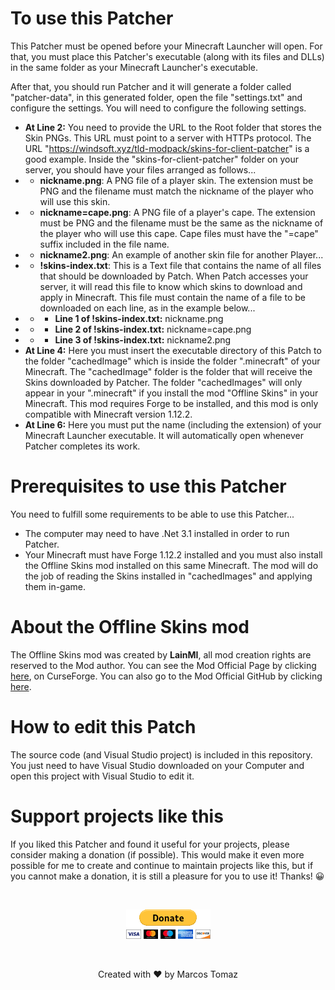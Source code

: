# To use this Patcher

This Patcher must be opened before your Minecraft Launcher will open. For that, you must place this Patcher's executable (along with its files and DLLs) in the same folder as your Minecraft Launcher's executable.

After that, you should run Patcher and it will generate a folder called "patcher-data", in this generated folder, open the file "settings.txt" and configure the settings. You will need to configure the following settings.

- **At Line 2:** You need to provide the URL to the Root folder that stores the Skin PNGs. This URL must point to a server with HTTPs protocol. The URL "https://windsoft.xyz/tld-modpack/skins-for-client-patcher" is a good example. Inside the "skins-for-client-patcher" folder on your server, you should have your files arranged as follows...
- - **nickname.png**: A PNG file of a player skin. The extension must be PNG and the filename must match the nickname of the player who will use this skin.
- - **nickname=cape.png**: A PNG file of a player's cape. The extension must be PNG and the filename must be the same as the nickname of the player who will use this cape. Cape files must have the "=cape" suffix included in the file name.
- - **nickname2.png**: An example of another skin file for another Player...
- - **!skins-index.txt**: This is a Text file that contains the name of all files that should be downloaded by Patch. When Patch accesses your server, it will read this file to know which skins to download and apply in Minecraft. This file must contain the name of a file to be downloaded on each line, as in the example below...
- - - **Line 1 of !skins-index.txt:** nickname.png
- - - **Line 2 of !skins-index.txt:** nickname=cape.png
- - - **Line 3 of !skins-index.txt:** nickname2.png
- **At Line 4:** Here you must insert the executable directory of this Patch to the folder "cachedImage" which is inside the folder ".minecraft" of your Minecraft. The "cachedImage" folder is the folder that will receive the Skins downloaded by Patcher. The folder "cachedImages" will only appear in your ".minecraft" if you install the mod "Offline Skins" in your Minecraft. This mod requires Forge to be installed, and this mod is only compatible with Minecraft version 1.12.2. 
- **At Line 6:** Here you must put the name (including the extension) of your Minecraft Launcher executable. It will automatically open whenever Patcher completes its work.

# Prerequisites to use this Patcher

You need to fulfill some requirements to be able to use this Patcher...

- The computer may need to have .Net 3.1 installed in order to run Patcher.
- Your Minecraft must have Forge 1.12.2 installed and you must also install the Offline Skins mod installed on this same Minecraft. The mod will do the job of reading the Skins installed in "cachedImages" and applying them in-game.

# About the Offline Skins mod

The Offline Skins mod was created by **LainMI**, all mod creation rights are reserved to the Mod author. You can see the Mod Official Page by clicking <a href="https://www.curseforge.com/minecraft/mc-mods/offlineskins" target="_blank">here</a>, on CurseForge. You can also go to the Mod Official GitHub by clicking <a href="https://github.com/zlainsama/OfflineSkins" target="_blank">here</a>.

# How to edit this Patch

The source code (and Visual Studio project) is included in this repository. You just need to have Visual Studio downloaded on your Computer and open this project with Visual Studio to edit it.

# Support projects like this

If you liked this Patcher and found it useful for your projects, please consider making a donation (if possible). This would make it even more possible for me to create and continue to maintain projects like this, but if you cannot make a donation, it is still a pleasure for you to use it! Thanks! 😀

<br>

<p align="center">
    <a href="https://www.paypal.com/donate/?hosted_button_id=MVDJY3AXLL8T2" target="_blank">
        <img src="The-Last-Days-Patcher-Source/Resources/paypal-donate.png" alt="Donate" />
    </a>
</p>

<br>

<p align="center">
Created with ❤ by Marcos Tomaz
</p>